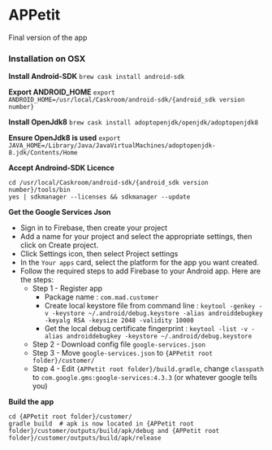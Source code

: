 # APPetit
Final version of the app

### Installation on OSX

**Install Android-SDK**
`brew cask install android-sdk`

**Export ANDROID_HOME**
`export ANDROID_HOME=/usr/local/Caskroom/android-sdk/{android_sdk version number}`

**Install OpenJdk8**
`brew cask install adoptopenjdk/openjdk/adoptopenjdk8` 

**Ensure OpenJdk8 is used**
`export JAVA_HOME=/Library/Java/JavaVirtualMachines/adoptopenjdk-8.jdk/Contents/Home`

**Accept Androind-SDK Licence**
```
cd /usr/local/Caskroom/android-sdk/{android_sdk version number}/tools/bin
yes | sdkmanager --licenses && sdkmanager --update
```

**Get the Google Services Json**
  - Sign in to Firebase, then create your project
  - Add a name for your project and select the appropriate settings, then click on Create project.
  - Click Settings icon, then select Project settings
  - In the `Your apps` card, select the platform for the app you want created.
  - Follow the required steps to add Firebase to your Android app. Here are the steps:
    - Step 1 - Register app
      - Package name : `com.mad.customer`
      - Create local keystore file from command line : `keytool -genkey -v -keystore ~/.android/debug.keystore -alias androiddebugkey -keyalg RSA -keysize 2048 -validity 10000`
      - Get the local debug certificate fingerprint : `keytool -list -v -alias androiddebugkey -keystore ~/.android/debug.keystore`
    - Step 2 - Download config file `google-services.json`
    - Step 3 - Move `google-services.json` to `{APPetit root folder}/customer/`
    - Step 4 - Edit `{APPetit root folder}/build.gradle`, change `classpath` to `com.google.gms:google-services:4.3.3` (or whatever google tells you)

**Build the app**
```
cd {APPetit root folder}/customer/
gradle build  # apk is now located in {APPetit root folder}/customer/outputs/build/apk/debug and {APPetit root folder}/customer/outputs/build/apk/release
```
